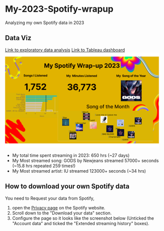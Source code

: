 # My-2023-Spotify-wrapup
 Analyzing my own Spotify data in 2023


## Data Viz
[Link to exploratory data analysis](./eda.ipynb)
[Link to Tableau dashboard](https://public.tableau.com/views/spotify-wrapup-2023/Dashboard1?:language=en-US&:display_count=n&:origin=viz_share_link)
![dashboard](./Spotify%20Wrapup%20Dashboard.png)

- My total time spent streaming in 2023: 650 hrs (~27 days)
- My Most streamed song: GODS by Newjeans streamed 57000+ seconds (~15.8 hrs repeated 259 times!)
- My Most streamed artist: IU streamed 123000+ seconds (~34 hrs)


## How to download your own Spotify data
You need to Request your data from Spotify, 
1. open the [Privacy page](https://www.spotify.com/ca-en/account/privacy/) on the Spotify website.
2. Scroll down to the "Download your data" section.
3. Configure the page so it looks like the screenshot below (Unticked the "Account data" and ticked the "Extended streaming history" boxes).
